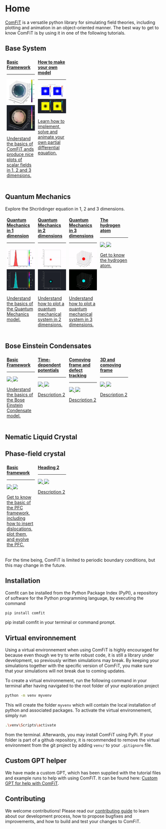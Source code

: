 # Home

[ComFiT](https://github.com/vidarsko/ComFiT) is a versatile python library for simulating field theories, including plotting and animation in an object-oriented manner.
The best way to get to know ComFiT is by using it in one of the following tutorials.

## Base System 

<div class="grid cards" style="display: flex; flex-wrap: wrap;">
    <a href="https://colab.research.google.com/github/vidarsko/ComFiT/blob/main/tutorial/base_system_basic_framework.ipynb" class="card" style="flex: 0 1 calc(20.00% - 10px); margin: 5px;">
        <div> <strong> Basic Framework</strong></div>
        <hr>
        <p>
        <img src="images/index_3D_plot.png#only-light">
        <img src="images/index_3D_plot-colorinverted.png#only-dark">
        </p>
        <p style="color: var(--md-default-fg-color)">Understand the basics of ComFiT ands produce nice plots of scalar fields in 1, 2 and 3 dimensions. </p>
    </a>
    <a href="https://colab.research.google.com/github/vidarsko/ComFiT/blob/main/tutorial/base_system_creating_your_own_model.ipynb" class="card" style="flex: 0 1 calc(20.00% - 10px); margin: 5px;">
        <div> <strong>How to make your own model</strong></div>
        <hr>
        <p>
        <img src="images/base_system_evolution_test_2D.gif#only-light">
        <img src="images/base_system_evolution_test_2D-colorinverted.gif#only-dark">
        </p>
        <p style="color: var(--md-default-fg-color)">Learn how to implement, solve and animate your own partial differential equation.</p>
</a>
</div>


## Quantum Mechanics

Explore the Shcrödinger equation in 1, 2 and 3 dimensions.

<div class="grid cards" style="display: flex; flex-wrap: wrap;">
    <a href="https://colab.research.google.com/github/vidarsko/ComFiT/blob/main/tutorial/quantum_mechanics_1D_introduction.ipynb" class="card" style="flex: 0 1 calc(20.00% - 10px); margin: 5px;">
        <div> <strong> Quantum Mechanics in 1 dimension </strong></div>
        <hr>
        <p>
        <img src="images/index_1D_Quantum_Mechanics_Gaussian.gif#only-light">
        <img src="images/index_1D_Quantum_Mechanics_Gaussian-colorinverted.gif#only-dark">
        </p>
        <p style="color: var(--md-default-fg-color)">
        Understand the basics of the Quantum Mechanics model.
        </p>
    </a>
    <a href="https://colab.research.google.com/github/vidarsko/ComFiT/blob/main/tutorial/quantum_mechanics_2D_introduction.ipynb" class="card" style="flex: 0 1 calc(20.00% - 10px); margin: 5px;">
        <div> <strong>Quantum Mechanics in 2 dimensions</strong></div>
        <hr>
        <p>
        <img src="images/index_2D_Quantum_mechanics_Gaussian_oscillating.gif#only-light">
        <img src="images/index_2D_Quantum_mechanics_Gaussian_oscillating-colorinverted.gif#only-dark">
        </p>
        <p style="color: var(--md-default-fg-color)">
        Understand how to plot a quantum mechanical system in 2 dimensions.
        </p>
</a>
<a href="https://colab.research.google.com/github/vidarsko/ComFiT/blob/main/tutorial/quantum_mechanics_3D_introduction.ipynb" class="card" style="flex: 0 1 calc(20.00% - 10px); margin: 5px;">
    <div> <strong> Quantum Mechanics in 3 dimensions </strong></div>
    <hr>
    <p>
    <img src="images/index_3D_Quantum_Mechanics_Gaussian.gif#only-light">
    <img src="images/index_3D_Quantum_Mechanics_Gaussian-colorinverted.gif#only-dark">
    </p>
    <p style="color: var(--md-default-fg-color)">
    Understand how to plot a quantum mechanical system in 3 dimensions.
    </p>
</a>
<a href="https://colab.research.google.com/github/vidarsko/ComFiT/blob/main/tutorial/quantum_mechanics_the_hydrogen_atom.ipynb" class="card" style="flex: 0 1 calc(20.00% - 10px); margin: 5px;">
    <div> <strong> The hydrogen atom </strong></div>
    <hr>
    <p>
    <img src="_link_to_light_theme_image_#only-light">
    <img src="_link_to_dark_theme_image_-colorinverted#only-dark">
    </p>
    <p style="color: var(--md-default-fg-color)">
    Get to know the hydrogen atom.
    </p>
</a>
</div>

## Bose Einstein Condensates

<div class="grid cards" style="display: flex; flex-wrap: wrap;">
<a href="https://colab.research.google.com/github/vidarsko/ComFiT/blob/main/tutorial/base_system_basic_framework.ipynb" class="card" style="flex: 0 1 calc(20.00% - 10px); margin: 5px;">
    <div> <strong> Basic Framework </strong></div>
    <hr>
    <p>
    <img src="_link_to_dark_theme_image_#only-dark">
    <img src="_link_to_light_theme_image_#only-light">
    </p>
    <p style="color: var(--md-default-fg-color)">
    Understand the basics of the Bose Einstein Condensate model.
    </p>
</a>
<a href="https://colab.research.google.com/github/vidarsko/ComFiT/blob/main/tutorial/bose_einstein_condensate_time_dependenent_potentials.ipynb" class="card" style="flex: 0 1 calc(20.00% - 10px); margin: 5px;">
    <div> <strong>Time-dependent potentials</strong></div>
    <hr>
    <p>
    <img src="_link_to_dark_theme_image_#only-dark">
    <img src="_link_to_light_theme_image_#only-light">
    </p>
    <p style="color: var(--md-default-fg-color)">
    Description 2
    </p>
</a>
<a href="https://colab.research.google.com/github/vidarsko/ComFiT/blob/main/tutorial/bose_einstein_condensate_comoving_frame_and_defect_tracking.ipynb" class="card" style="flex: 0 1 calc(20.00% - 10px); margin: 5px;">
    <div> <strong>Comoving frame and defect tracking</strong></div>
    <hr>
    <p>
    <img src="_link_to_dark_theme_image_#only-dark">
    <img src="_link_to_light_theme_image_#only-light">
    </p>
    <p style="color: var(--md-default-fg-color)">
    Description 2
    </p>
</a>
<a href="https://colab.research.google.com/github/vidarsko/ComFiT/blob/main/tutorial/bose_einstein_condensate_3D_comoving_frame.ipynb" class="card" style="flex: 0 1 calc(20.00% - 10px); margin: 5px;">
    <div> <strong>3D and comoving frame </strong></div>
    <hr>
    <p>
    <img src="_link_to_dark_theme_image_#only-dark">
    <img src="_link_to_light_theme_image_#only-light">
    </p>
    <p style="color: var(--md-default-fg-color)">
    Description 2
    </p>
</a>
</div>

## Nematic Liquid Crystal

## Phase-field crystal

<div class="grid cards" style="display: flex; flex-wrap: wrap;">
<a href="https://colab.research.google.com/github/vidarsko/ComFiT/blob/main/tutorial/phase_field_crystal_basic_framework.ipynb" class="card" style="flex: 0 1 calc(20.00% - 10px); margin: 5px;">
    <div> <strong> Basic framework </strong></div>
    <hr>
    <p>
    <img src="/images/index_PFC_basic_framework.png#only-light">
    <img src="/images/index_PFC_basic_framework-colorinverted.png#only-dark">
    </p>
    <p style="color: var(--md-default-fg-color)">
    Get to know the basic of the PFC framework, including how to insert dislocations, plot them, and evolve the PFC. 
    </p>
</a>
<a href="https://colab.research.google.com/github/vidarsko/ComFiT/blob/main/tutorial/file_name.ipynb" class="card" style="flex: 0 1 calc(20.00% - 10px); margin: 5px;">
    <div> <strong>Heading 2</strong></div>
    <hr>
    <p>
    <img src="_link_to_light_theme_image_#only-light">
    <img src="_link_to_dark_theme_image_#only-dark">
    </p>
    <p style="color: var(--md-default-fg-color)">
    Description 2
    </p>
</a>
</div>


For the time being, ComFiT is limited to periodic boundary conditions, but this may change in the future.

## Installation

Comfit can be installed from the Python Package Index (PyPI), a repository of software for the Python programming language, by executing the command

```bash
pip install comfit
```

pip install comfit in your terminal or command prompt.

## Virtual environnement

Using a virtual environnement when using ComFiT is highly encouraged for because even though we try to write robust code, it is still a library under development, so previously written simulations may break. By keeping your simulations together with the specific version of ComFiT, you make sure that your simulations will not break due to coming updates.

To create a virtual environnement, run the following command in your terminal after having navigated to the root folder of your exploration project

```bash
python -m venv myvenv
```

This will create the folder `myvenv` which will contain the local installation of python and associated packages.
To activate the virtual environnement, simply run

```bash
.\venv\Scripts\activate
```

from the terminal.
Afterwards, you may install ComFiT using PyPi.
If your folder is part of a github repository, it is recommended to remove the virtual environment from the git project by adding `venv/` to your `.gitignore` file.

## Custom GPT helper

We have made a custom GPT, which has been supplied with the tutorial files and example runs to help with using ComFiT.
It can be found here: [Custom GPT for help with ComFiT](https://chat.openai.com/g/g-xTFlvInYT-comfit-support).

## Contributing

We welcome contributions! Please read our [contributing guide](/docs/Contributing.md) to learn about our development process, how to propose bugfixes and improvements, and how to build and test your changes to ComFiT.

